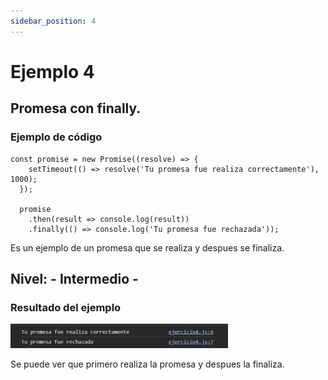 ```yaml
---
sidebar_position: 4
---
```


# Ejemplo 4

## Promesa con finally.

### Ejemplo de código

```
const promise = new Promise((resolve) => {
    setTimeout(() => resolve('Tu promesa fue realiza correctamente'), 1000);
  });
  
  promise
    .then(result => console.log(result))
    .finally(() => console.log('Tu promesa fue rechazada'));
```

Es un ejemplo de un promesa que se realiza y despues se finaliza.

## Nivel: - Intermedio -

### Resultado del ejemplo
![Texto alternativo](img/ej4.png)

Se puede ver que primero realiza la promesa y despues la finaliza.